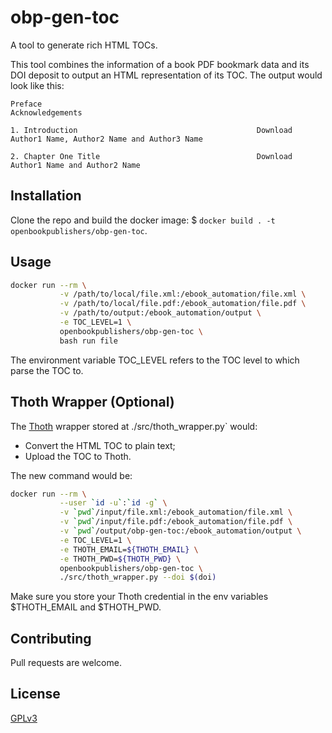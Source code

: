# obp-gen-toc
A tool to generate rich HTML TOCs.

This tool combines the information of a book PDF bookmark data and its DOI deposit to output an HTML representation of its TOC. The output would look like this:

```
Preface
Acknowledgements

1. Introduction                                        Download
Author1 Name, Author2 Name and Author3 Name

2. Chapter One Title                                   Download
Author1 Name and Author2 Name
```

## Installation

Clone the repo and build the docker image: $ `docker build . -t openbookpublishers/obp-gen-toc`.

## Usage

```bash
docker run --rm \
           -v /path/to/local/file.xml:/ebook_automation/file.xml \
           -v /path/to/local/file.pdf:/ebook_automation/file.pdf \
           -v /path/to/output:/ebook_automation/output \
           -e TOC_LEVEL=1 \
           openbookpublishers/obp-gen-toc \
           bash run file
```

The environment variable TOC_LEVEL refers to the TOC level to which parse the TOC to.

## Thoth Wrapper (Optional)

The [Thoth](https://thoth.pub/) wrapper stored at ./src/thoth_wrapper.py` would:

 - Convert the HTML TOC to plain text;
 - Upload the TOC to Thoth.

The new command would be:

```bash
docker run --rm \
           --user `id -u`:`id -g` \
           -v `pwd`/input/file.xml:/ebook_automation/file.xml \
           -v `pwd`/input/file.pdf:/ebook_automation/file.pdf \
           -v `pwd`/output/obp-gen-toc:/ebook_automation/output \
           -e TOC_LEVEL=1 \
           -e THOTH_EMAIL=${THOTH_EMAIL} \
           -e THOTH_PWD=${THOTH_PWD} \
           openbookpublishers/obp-gen-toc \
           ./src/thoth_wrapper.py --doi $(doi)
```

Make sure you store your Thoth credential in the env variables $THOTH_EMAIL and $THOTH_PWD.

## Contributing

Pull requests are welcome.

## License

[GPLv3](https://www.gnu.org/licenses/gpl-3.0.en.html)
